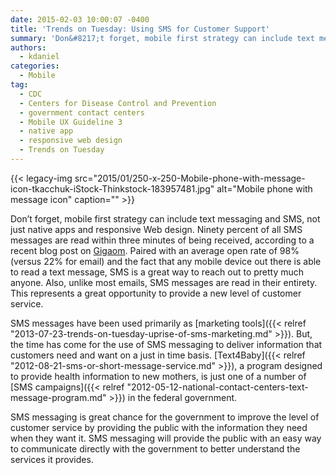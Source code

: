 ```yaml
---
date: 2015-02-03 10:00:07 -0400
title: 'Trends on Tuesday: Using SMS for Customer Support'
summary: 'Don&#8217;t forget, mobile first strategy can include text messaging and SMS, not just native apps and responsive Web design. Ninety percent of all SMS messages are read within three minutes of being received, according to a recent blog post on Gigaom. Paired with an average open rate of 98% (versus 22% for email) and the'
authors:
  - kdaniel
categories:
  - Mobile
tag:
  - CDC
  - Centers for Disease Control and Prevention
  - government contact centers
  - Mobile UX Guideline 3
  - native app
  - responsive web design
  - Trends on Tuesday
---
```


{{< legacy-img src="2015/01/250-x-250-Mobile-phone-with-message-icon-tkacchuk-iStock-Thinkstock-183957481.jpg" alt="Mobile phone with message icon" caption="" >}} 

Don&#8217;t forget, mobile first strategy can include text messaging and SMS, not just native apps and responsive Web design. Ninety percent of all SMS messages are read within three minutes of being received, according to a recent blog post on [Gigaom](https://gigaom.com/2015/01/18/why-sms-is-the-new-channel-for-customer-support/). Paired with an average open rate of 98% (versus 22% for email) and the fact that any mobile device out there is able to read a text message, SMS is a great way to reach out to pretty much anyone. Also, unlike most emails, SMS messages are read in their entirety. This represents a great opportunity to provide a new level of customer service.

SMS messages have been used primarily as [marketing tools]({{< relref "2013-07-23-trends-on-tuesday-uprise-of-sms-marketing.md" >}}). But, the time has come for the use of SMS messaging to deliver information that customers need and want on a just in time basis. [Text4Baby]({{< relref "2012-08-21-sms-or-short-message-service.md" >}}), a program designed to provide health information to new mothers, is just one of a number of [SMS campaigns]({{< relref "2012-05-12-national-contact-centers-text-message-program.md" >}}) in the federal government.

SMS messaging is great chance for the government to improve the level of customer service by providing the public with the information they need when they want it. SMS messaging will provide the public with an easy way to communicate directly with the government to better understand the services it provides.

 